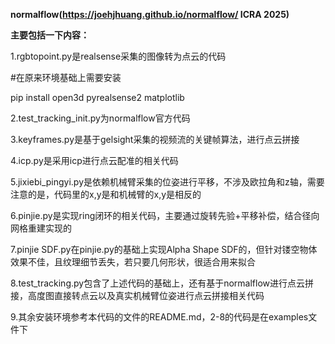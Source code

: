 **normalflow(https://joehjhuang.github.io/normalflow/ ICRA 2025)**  

**主要包括一下内容：**  

1.rgbtopoint.py是realsense采集的图像转为点云的代码  

  #在原来环境基础上需要安装  
  
  pip install open3d pyrealsense2 matplotlib  
  
2.test_tracking_init.py为normalflow官方代码  

3.keyframes.py是基于gelsight采集的视频流的关键帧算法，进行点云拼接  

4.icp.py是采用icp进行点云配准的相关代码  

5.jixiebi_pingyi.py是依赖机械臂采集的位姿进行平移，不涉及欧拉角和z轴，需要注意的是，代码里的x,y是和机械臂的x,y是相反的  

6.pinjie.py是实现ring闭环的相关代码，主要通过旋转先验+平移补偿，结合径向网格重建实现的  

7.pinjie SDF.py在pinjie.py的基础上实现Alpha Shape SDF的，但针对镂空物体效果不佳，且纹理细节丢失，若只要几何形状，很适合用来拟合  

8.test_tracking.py包含了上述代码的基础上，还有基于normalflow进行点云拼接，高度图直接转点云以及真实机械臂位姿进行点云拼接相关代码  

9.其余安装环境参考本代码的文件的README.md，2-8的代码是在examples文件下  

